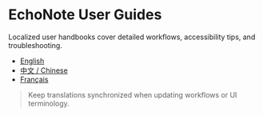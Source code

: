 # EchoNote User Guides

Localized user handbooks cover detailed workflows, accessibility tips, and troubleshooting.

- [English](en.md)
- [中文 / Chinese](zh-CN.md)
- [Français](fr.md)

> Keep translations synchronized when updating workflows or UI terminology.
